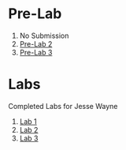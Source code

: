 # Pre-Lab

1. No Submission
2. [Pre-Lab 2](https://github.com/ziggydale45/Lab-02/blob/master/Pre-Lab-02.md)
3. [Pre-Lab 3](https://github.com/ziggydale45/Lab-02/blob/master/Pre-Lab-03.md)

# Labs

Completed Labs for Jesse Wayne



1. [Lab 1](https://github.com/ziggydale45/IDD-Fa18-Lab1/blob/master/README.md)
2. [Lab 2](https://github.com/ziggydale45/IDD-Fa19-Lab2)
3. [Lab 3](https://github.com/ziggydale45/IDD-Fa19-Lab3/blob/master/README.md)


